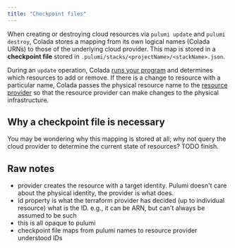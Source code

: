 ```yaml
---
title: "Checkpoint files"
---
```


When creating or destroying cloud resources via `pulumi update` and `pulumi destroy`, Colada stores a mapping from its own logical names (Colada URNs) to those of the underlying cloud provider. This map is stored in a **checkpoint file** stored in `.pulumi/stacks/<projectName>/<stackName>.json`. 

During an `update` operation, Colada [runs your program](./programming-model.html) and determines which resources to add or remove. If there is a change to resource with a particular name, Colada passes the physical resource name to the [resource provider](./providers.html) so that the resource provider can make changes to the physical infrastructure.  

## Why a checkpoint file is necessary

You may be wondering why this mapping is stored at all; why not query the cloud provider to determine the current state of resources? TODO finish.


## Raw notes

- provider creates the resource with a target identity. Pulumi doesn't care about the physical identity, the provider is what does.
- id property is what the terraform provider has decided (up to individual resource) what is the ID. e.g., it can be ARN, but can't always be assumed to be such
- this is all opaque to pulumi
- checkpoint file maps from pulumi names to resource provider understood IDs
